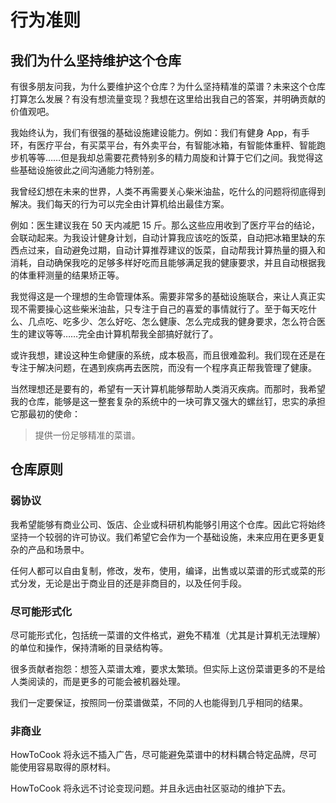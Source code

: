 # 行为准则

## 我们为什么坚持维护这个仓库

有很多朋友问我，为什么要维护这个仓库？为什么坚持精准的菜谱？未来这个仓库打算怎么发展？有没有想流量变现？我想在这里给出我自己的答案，并明确贡献的价值观吧。

我始终认为，我们有很强的基础设施建设能力。例如：我们有健身 App，有手环，有医疗平台，有买菜平台，有外卖平台，有智能冰箱，有智能体重秤、智能跑步机等等……但是我却总需要花费特别多的精力周旋和计算于它们之间。我觉得这些基础设施彼此之间沟通能力特别差。

我曾经幻想在未来的世界，人类不再需要关心柴米油盐，吃什么的问题将彻底得到解决。我们每天的行为可以完全由计算机给出最佳方案。

例如：医生建议我在 50 天内减肥 15 斤。那么这些应用收到了医疗平台的结论，会联动起来。为我设计健身计划，自动计算我应该吃的饭菜，自动把冰箱里缺的东西点过来，自动避免过期，自动计算推荐建议的饭菜，自动帮我计算热量的摄入和消耗，自动确保我吃的足够多样好吃而且能够满足我的健康要求，并且自动根据我的体重秤测量的结果矫正等。

我觉得这是一个理想的生命管理体系。需要非常多的基础设施联合，来让人真正实现不需要操心这些柴米油盐，只专注于自己的喜爱的事情就行了。至于每天吃什么、几点吃、吃多少、怎么好吃、怎么健康、怎么完成我的健身要求，怎么符合医生的建议等等……完全由计算机帮我全部搞好就行了。

或许我想，建设这种生命健康的系统，成本极高，而且很难盈利。我们现在还是在专注于解决问题，在遇到疾病再去医院，而没有一个程序真正帮我管理了健康。

当然理想还是要有的，希望有一天计算机能够帮助人类消灭疾病。而那时，我希望我的仓库，能够是这一整套复杂的系统中的一块可靠又强大的螺丝钉，忠实的承担它那最初的使命：

> 提供一份足够精准的菜谱。

## 仓库原则

### 弱协议

我希望能够有商业公司、饭店、企业或科研机构能够引用这个仓库。因此它将始终坚持一个较弱的许可协议。我们希望它会作为一个基础设施，未来应用在更多更复杂的产品和场景中。

任何人都可以自由复制，修改，发布，使用，编译，出售或以菜谱的形式或菜的形式分发，无论是出于商业目的还是非商目的，以及任何手段。

### 尽可能形式化

尽可能形式化，包括统一菜谱的文件格式，避免不精准（尤其是计算机无法理解）的单位和操作，保持清晰的目录结构等。

很多贡献者抱怨：想签入菜谱太难，要求太繁琐。但实际上这份菜谱更多的不是给人类阅读的，而是更多的可能会被机器处理。

我们一定要保证，按照同一份菜谱做菜，不同的人也能得到几乎相同的结果。

### 非商业

HowToCook 将永远不插入广告，尽可能避免菜谱中的材料耦合特定品牌，尽可能使用容易取得的原材料。

HowToCook 将永远不讨论变现问题。并且永远由社区驱动的维护下去。

